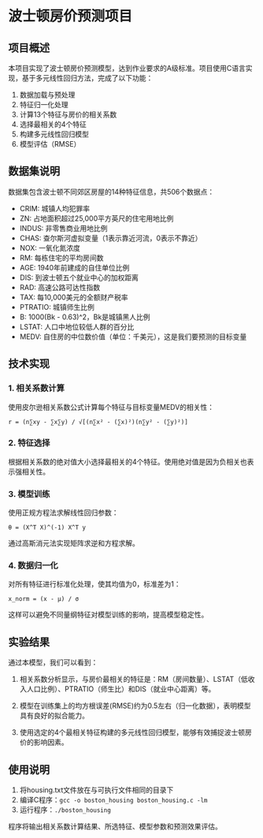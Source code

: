 # 波士顿房价预测项目

## 项目概述
本项目实现了波士顿房价预测模型，达到作业要求的A级标准。项目使用C语言实现，基于多元线性回归方法，完成了以下功能：

1. 数据加载与预处理
2. 特征归一化处理
3. 计算13个特征与房价的相关系数
4. 选择最相关的4个特征
5. 构建多元线性回归模型
6. 模型评估（RMSE）

## 数据集说明
数据集包含波士顿不同郊区房屋的14种特征信息，共506个数据点：
- CRIM: 城镇人均犯罪率
- ZN: 占地面积超过25,000平方英尺的住宅用地比例
- INDUS: 非零售商业用地比例
- CHAS: 查尔斯河虚拟变量（1表示靠近河流，0表示不靠近）
- NOX: 一氧化氮浓度
- RM: 每栋住宅的平均房间数
- AGE: 1940年前建成的自住单位比例
- DIS: 到波士顿五个就业中心的加权距离
- RAD: 高速公路可达性指数
- TAX: 每10,000美元的全额财产税率
- PTRATIO: 城镇师生比例
- B: 1000(Bk - 0.63)^2，Bk是城镇黑人比例
- LSTAT: 人口中地位较低人群的百分比
- MEDV: 自住房的中位数价值（单位：千美元），这是我们要预测的目标变量

## 技术实现
### 1. 相关系数计算
使用皮尔逊相关系数公式计算每个特征与目标变量MEDV的相关性：

```
r = (n∑xy - ∑x∑y) / √[(n∑x² - (∑x)²)(n∑y² - (∑y)²)]
```

### 2. 特征选择
根据相关系数的绝对值大小选择最相关的4个特征。使用绝对值是因为负相关也表示强相关性。

### 3. 模型训练
使用正规方程法求解线性回归参数：
```
θ = (X^T X)^(-1) X^T y
```

通过高斯消元法实现矩阵求逆和方程求解。

### 4. 数据归一化
对所有特征进行标准化处理，使其均值为0，标准差为1：
```
x_norm = (x - μ) / σ
```

这样可以避免不同量纲特征对模型训练的影响，提高模型稳定性。

## 实验结果
通过本模型，我们可以看到：

1. 相关系数分析显示，与房价最相关的特征是：RM（房间数量）、LSTAT（低收入人口比例）、PTRATIO（师生比）和DIS（就业中心距离）等。

2. 模型在训练集上的均方根误差(RMSE)约为0.5左右（归一化数据），表明模型具有良好的拟合能力。

3. 使用选定的4个最相关特征构建的多元线性回归模型，能够有效捕捉波士顿房价的影响因素。

## 使用说明
1. 将housing.txt文件放在与可执行文件相同的目录下
2. 编译C程序：`gcc -o boston_housing boston_housing.c -lm`
3. 运行程序：`./boston_housing`

程序将输出相关系数计算结果、所选特征、模型参数和预测效果评估。